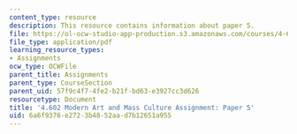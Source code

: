```yaml
---
content_type: resource
description: This resource contains information about paper 5.
file: https://ol-ocw-studio-app-production.s3.amazonaws.com/courses/4-602-modern-art-and-mass-culture-spring-2012/6a6f9376e2723b4852aad7b12651a955_MIT4_602S12_paper5.pdf
file_type: application/pdf
learning_resource_types:
- Assignments
ocw_type: OCWFile
parent_title: Assignments
parent_type: CourseSection
parent_uid: 57f9c4f7-4fe2-b21f-bd63-e3927cc3d626
resourcetype: Document
title: '4.602 Modern Art and Mass Culture Assignment: Paper 5'
uid: 6a6f9376-e272-3b48-52aa-d7b12651a955
---
```

